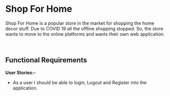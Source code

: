 <h1>Shop For Home</h1>
<p>Shop For Home is a popular store in the 
market for shopping the home decor stuff. Due 
to COVID 19 all the offline shopping stopped. So, 
the store wants to move to the online platforms 
and wants their own web application. </p>

<br>

<h2>Functional Requirements</h2>

<b>User Stories:-</b>
<ul type="i">
  <li> As a user I should be able to login, Logout and Register into the application.</li>

</ul>

